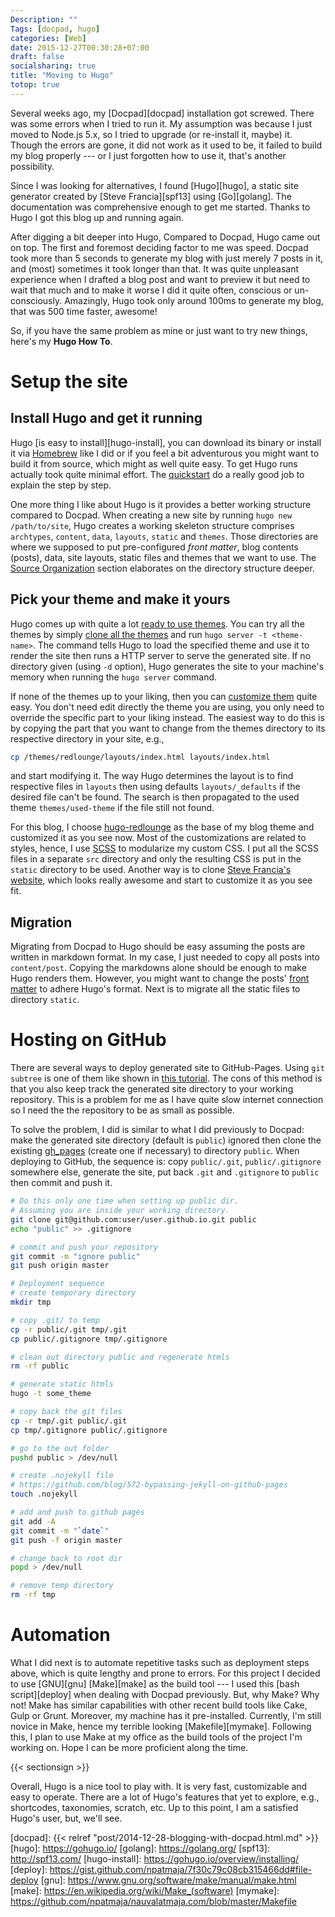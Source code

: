 ```yaml
---
Description: ""
Tags: [docpad, hugo]
categories: [Web]
date: 2015-12-27T00:30:28+07:00
draft: false
socialsharing: true
title: "Moving to Hugo"
totop: true
---
```


Several weeks ago, my [Docpad][docpad] installation got screwed.
There was some errors when I tried to run it. My assumption
was because I just moved to Node.js 5.x, so I tried to upgrade
(or re-install it, maybe) it. Though the errors are gone, it
did not work as it used to be, it failed to build my blog
properly --- or I just forgotten how to use it, that's another
possibility.

Since I was looking for alternatives, I found [Hugo][hugo], a
static site generator created by [Steve Francia][spf13] using
[Go][golang]. The documentation was comprehensive enough to
get me started. Thanks to Hugo I got this blog up and running
again.

After digging a bit deeper into Hugo, Compared to Docpad,
Hugo came out on top. The first and foremost deciding factor
to me was speed. Docpad took more than 5 seconds to generate
my blog with just merely 7 posts in it, and (most) sometimes
it took longer than that.
It was quite unpleasant experience when I drafted
a blog post and want to preview it but need to wait that much
and to make it worse I did it quite often, conscious or
un-consciously. Amazingly, Hugo took only around 100ms to generate
my blog, that was 500 time faster, awesome!

So, if you have the same problem as mine or just want to try new
things, here's my __Hugo How To__.

# Setup the site
## Install Hugo and get it running
Hugo [is easy to install][hugo-install], you can download its
binary or install it via [Homebrew](http://brew.sh/) like I did
or if you feel a bit adventurous you might want to build it from
source, which might as well quite easy. To get Hugo runs actually
took quite minimal effort. The [quickstart](https://gohugo.io/overview/quickstart/) do a really
good job to explain the step by step.

One more thing I like about Hugo is it provides a better working
structure compared to Docpad. When creating a new site by running
`hugo new /path/to/site`, Hugo creates a working skeleton
structure comprises `archtypes`, `content`, `data`, `layouts`,
`static` and `themes`. Those directories are where we supposed
to put pre-configured _front matter_, blog contents (posts),
data, site layouts, static files and themes that we want to use.
The [Source Organization](https://gohugo.io/overview/source-directory/)
section elaborates on the directory structure deeper.

## Pick your theme and make it yours
Hugo comes up with quite a lot [ready to use themes](http://themes.gohugo.io/).
You can try all the themes by simply [clone all the themes](https://github.com/spf13/hugoThemes)
and run `hugo server -t <theme-name>`. The command tells Hugo
to load the specified theme and use it to render the site then
runs a HTTP server to serve the generated site. If no directory
given (using `-d` option), Hugo generates the site to your
machine's memory when running the `hugo server` command.

If none of the themes up to your liking, then you can
[customize them](https://gohugo.io/themes/customizing/)
quite easy. You don't need edit directly the theme you are using,
you only need to override the specific part to your liking
instead. The easiest way to do this is by copying the part that
you want to change from the themes directory to its respective
directory in your site, e.g.,

```sh
cp /themes/redlounge/layouts/index.html layouts/index.html
```

and start modifying it. The way Hugo determines the layout
is to find respective files in `layouts` then using defaults
`layouts/_defaults` if the desired file can't be found.
The search is then propagated to the used theme `themes/used-theme` if the file still not found.

For this blog, I choose [hugo-redlounge](https://github.com/tmaiaroto/hugo-redlounge)
as the base of my blog theme and customized it as you see now. Most of the customizations are related to styles, hence,
I use [SCSS](http://sass-lang.com/) to modularize my custom CSS.
I put all the SCSS files in a separate `src` directory and only
the resulting CSS is put in the `static` directory to be used.
Another way is to clone [Steve Francia's website](https://github.com/spf13/spf13.com), which looks
really awesome and start to customize it as you see fit.

## Migration
Migrating from Docpad to Hugo should be easy assuming the posts
are written in markdown format. In my case, I just needed to copy all posts into `content/post`. Copying the markdowns alone should be
enough to make Hugo renders them. However, you might want to
change the posts' [front matter](https://gohugo.io/content/front-matter)
to adhere Hugo's format. Next is to migrate all the static files
to directory `static`.

# Hosting on GitHub
There are several ways to deploy generated site to GitHub-Pages.
Using `git subtree` is one of them like shown in
[this tutorial](https://gohugo.io/tutorials/github-pages-blog/).
The cons of this method is that you also keep track the generated
site directory to your working repository. This is a problem for
me as I have quite slow internet connection so I need the
the repository to be as small as possible.

To solve the problem, I did is similar to what I did
previously to Docpad: make the generated site directory (default
is `public`) ignored then clone the existing [gh_pages](https://pages.github.com/)
(create one if necessary) to directory `public`. When deploying to GitHub, the sequence is: copy `public/.git`, `public/.gitignore`
somewhere else, generate the site, put back `.git` and
`.gitignore` to `public` then commit and push it.

```bash
# Do this only one time when setting up public dir.
# Assuming you are inside your working directory.
git clone git@github.com:user/user.github.io.git public
echo "public" >> .gitignore

# commit and push your repository
git commit -m "ignore public"
git push origin master

# Deployment sequence
# create temporary directory
mkdir tmp

# copy .git/ to temp
cp -r public/.git tmp/.git
cp public/.gitignore tmp/.gitignore

# clean out directory public and regenerate htmls
rm -rf public

# generate static htmls
hugo -t some_theme

# copy back the git files
cp -r tmp/.git public/.git
cp tmp/.gitignore public/.gitignore

# go to the out folder
pushd public > /dev/null

# create .nojekyll file
# https://github.com/blog/572-bypassing-jekyll-on-github-pages
touch .nojekyll

# add and push to github pages
git add -A
git commit -m "`date`"
git push -f origin master

# change back to root dir
popd > /dev/null

# remove temp directory
rm -rf tmp
```

# Automation
What I did next is to automate repetitive tasks such as deployment steps above, which is quite lengthy and prone to errors.
For this project
I decided to use [GNU][gnu] [Make][make] as the build tool
--- I used this
[bash script][deploy] when dealing with Docpad previously. But, why Make?
Why not! Make has similar capabilities with other recent build tools
like Cake, Gulp or Grunt. Moreover, my machine has it pre-installed.
Currently, I'm still novice in Make, hence my terrible looking  [Makefile][mymake]. Following this, I plan to use Make at my office
as the build tools of the project I'm working on. Hope I can be more
proficient along the time.

{{< sectionsign >}}

Overall, Hugo is a nice tool to play with. It is very fast, customizable and easy to operate. There are a lot of Hugo's
features that yet to explore, e.g., shortcodes, taxonomies,
scratch, etc. Up to this point, I am a satisfied Hugo's user, but,
we'll see.

[docpad]: {{< relref "post/2014-12-28-blogging-with-docpad.html.md" >}}
[hugo]: https://gohugo.io/
[golang]: https://golang.org/
[spf13]: http://spf13.com/
[hugo-install]: https://gohugo.io/overview/installing/
[deploy]: https://gist.github.com/npatmaja/7f30c79c08cb315466dd#file-deploy
[gnu]: https://www.gnu.org/software/make/manual/make.html
[make]: https://en.wikipedia.org/wiki/Make_(software)
[mymake]: https://github.com/npatmaja/nauvalatmaja.com/blob/master/Makefile
